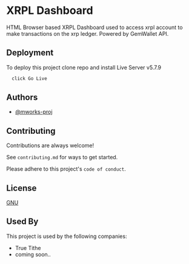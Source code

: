 
# XRPL Dashboard

HTML Browser based XRPL Dashboard used to access xrpl account to make transactions on the xrp ledger. Powered by GemWallet API.






## Deployment

To deploy this project clone repo and install Live Server
v5.7.9

```bash
  click Go Live
```


## Authors

- [@mworks-proj](https://github.com/mworks-proj)


## Contributing

Contributions are always welcome!

See `contributing.md` for ways to get started.

Please adhere to this project's `code of conduct`.


## License

[GNU](https://www.gnu.org/licenses/gpl-3.0.html#license-text)


## Used By

This project is used by the following companies:

- True Tithe
- coming soon..

